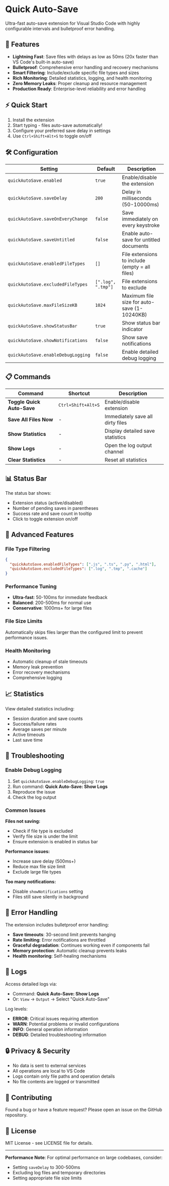 # Quick Auto-Save

Ultra-fast auto-save extension for Visual Studio Code with highly configurable intervals and bulletproof error handling.

## 🚀 Features

- **Lightning Fast**: Save files with delays as low as 50ms (20x faster than VS Code's built-in auto-save)
- **Bulletproof**: Comprehensive error handling and recovery mechanisms
- **Smart Filtering**: Include/exclude specific file types and sizes
- **Rich Monitoring**: Detailed statistics, logging, and health monitoring
- **Zero Memory Leaks**: Proper cleanup and resource management
- **Production Ready**: Enterprise-level reliability and error handling

## ⚡ Quick Start

1. Install the extension
2. Start typing - files auto-save automatically!
3. Configure your preferred save delay in settings
4. Use `Ctrl+Shift+Alt+S` to toggle on/off

## 🛠️ Configuration

| Setting | Default | Description |
|---------|---------|-------------|
| `quickAutoSave.enabled` | `true` | Enable/disable the extension |
| `quickAutoSave.saveDelay` | `200` | Delay in milliseconds (50-10000ms) |
| `quickAutoSave.saveOnEveryChange` | `false` | Save immediately on every keystroke |
| `quickAutoSave.saveUntitled` | `false` | Enable auto-save for untitled documents |
| `quickAutoSave.enabledFileTypes` | `[]` | File extensions to include (empty = all files) |
| `quickAutoSave.excludedFileTypes` | `[".log", ".tmp"]` | File extensions to exclude |
| `quickAutoSave.maxFileSizeKB` | `1024` | Maximum file size for auto-save (1-10240KB) |
| `quickAutoSave.showStatusBar` | `true` | Show status bar indicator |
| `quickAutoSave.showNotifications` | `false` | Show save notifications |
| `quickAutoSave.enableDebugLogging` | `false` | Enable detailed debug logging |

## 📋 Commands

| Command | Shortcut | Description |
|---------|----------|-------------|
| **Toggle Quick Auto-Save** | `Ctrl+Shift+Alt+S` | Enable/disable extension |
| **Save All Files Now** | - | Immediately save all dirty files |
| **Show Statistics** | - | Display detailed save statistics |
| **Show Logs** | - | Open the log output channel |
| **Clear Statistics** | - | Reset all statistics |

## 📊 Status Bar

The status bar shows:
- Extension status (active/disabled)
- Number of pending saves in parentheses
- Success rate and save count in tooltip
- Click to toggle extension on/off

## 🔧 Advanced Features

### File Type Filtering
```json
{
  "quickAutoSave.enabledFileTypes": [".js", ".ts", ".py", ".html"],
  "quickAutoSave.excludedFileTypes": [".log", ".tmp", ".cache"]
}
```

### Performance Tuning
- **Ultra-fast**: 50-100ms for immediate feedback
- **Balanced**: 200-500ms for normal use
- **Conservative**: 1000ms+ for large files

### File Size Limits
Automatically skips files larger than the configured limit to prevent performance issues.

### Health Monitoring
- Automatic cleanup of stale timeouts
- Memory leak prevention
- Error recovery mechanisms
- Comprehensive logging

## 📈 Statistics

View detailed statistics including:
- Session duration and save counts
- Success/failure rates
- Average saves per minute
- Active timeouts
- Last save time

## 🐛 Troubleshooting

### Enable Debug Logging
1. Set `quickAutoSave.enableDebugLogging`: `true`
2. Run command: **Quick Auto-Save: Show Logs**
3. Reproduce the issue
4. Check the log output

### Common Issues

**Files not saving:**
- Check if file type is excluded
- Verify file size is under the limit
- Ensure extension is enabled in status bar

**Performance issues:**
- Increase save delay (500ms+)
- Reduce max file size limit
- Exclude large file types

**Too many notifications:**
- Disable `showNotifications` setting
- Files still save silently in background

## 🚦 Error Handling

The extension includes bulletproof error handling:
- **Save timeouts**: 30-second limit prevents hanging
- **Rate limiting**: Error notifications are throttled
- **Graceful degradation**: Continues working even if components fail
- **Memory protection**: Automatic cleanup prevents leaks
- **Health monitoring**: Self-healing mechanisms

## 📝 Logs

Access detailed logs via:
- Command: **Quick Auto-Save: Show Logs**
- Or: `View` → `Output` → Select "Quick Auto-Save"

Log levels:
- **ERROR**: Critical issues requiring attention
- **WARN**: Potential problems or invalid configurations
- **INFO**: General operation information
- **DEBUG**: Detailed troubleshooting information

## 🔒 Privacy & Security

- No data is sent to external services
- All operations are local to VS Code
- Logs contain only file paths and operation details
- No file contents are logged or transmitted

## 🤝 Contributing

Found a bug or have a feature request? Please open an issue on the GitHub repository.

## 📄 License

MIT License - see LICENSE file for details.

---

**Performance Note**: For optimal performance on large codebases, consider:
- Setting `saveDelay` to 300-500ms
- Excluding log files and temporary directories
- Setting appropriate file size limits